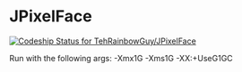 JPixelFace
==========


[ ![Codeship Status for TehRainbowGuy/JPixelFace](https://codeship.com/projects/b7afa930-bef4-0132-4c9f-12924cb0f754/status?branch=refactor)](https://codeship.com/projects/72864)


Run with the following args: -Xmx1G -Xms1G -XX:+UseG1GC
